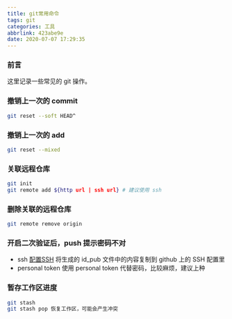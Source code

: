 ```yaml
---
title: git常用命令
tags: git
categories: 工具
abbrlink: 423abe9e
date: 2020-07-07 17:29:35
---
```

### 前言
这里记录一些常见的 git 操作。
<!--more-->

### 撤销上一次的 commit
```sh
git reset --soft HEAD^
```
### 撤销上一次的 add
```sh
git reset --mixed
```
### 关联远程仓库
```sh
git init
git remote add ${http url | ssh url} # 建议使用 ssh
```
### 删除关联的远程仓库
```sh
git remote remove origin
```
### 开启二次验证后，push 提示密码不对
- ssh
[配置SSH]()
将生成的 id_pub 文件中的内容复制到 github 上的 SSH 配置里
- personal token
使用 personal token 代替密码，比较麻烦，建议上种

### 暂存工作区进度
```sh
git stash
git stash pop 恢复工作区，可能会产生冲突
```

